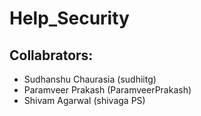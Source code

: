 # Help_Security
## Collabrators:
* Sudhanshu Chaurasia (sudhiitg)
* Paramveer Prakash (ParamveerPrakash)
* Shivam Agarwal (shivaga PS)
